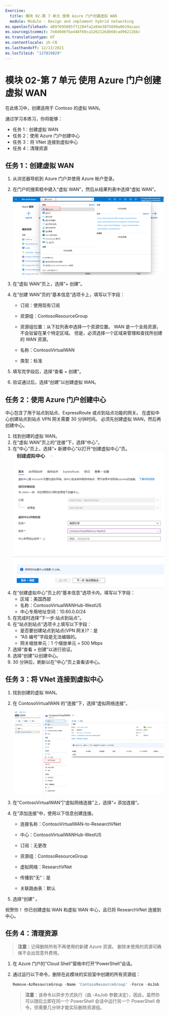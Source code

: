 ```yaml
---
Exercise:
  title: 模块 02-第 7 单元 使用 Azure 门户创建虚拟 WAN
  module: Module - Design and implement hybrid networking
ms.openlocfilehash: d89f695085ff1284fa2a94e3875049a0619acaac
ms.sourcegitcommit: 7e040d6fba448f60ca3262126db60cad96222bbc
ms.translationtype: HT
ms.contentlocale: zh-CN
ms.lasthandoff: 12/13/2021
ms.locfileid: "137819829"
---
```

# <a name="m02-unit-7-create-a-virtual-wan-by-using-azure-portal"></a>模块 02-第 7 单元 使用 Azure 门户创建虚拟 WAN


在此练习中，创建适用于 Contoso 的虚拟 WAN。

通过学习本练习，你将能够：

+ 任务 1：创建虚拟 WAN
+ 任务 2：使用 Azure 门户创建中心
+ 任务 3：将 VNet 连接到虚拟中心
+ 任务 4：清理资源



## <a name="task-1-create-a-virtual-wan"></a>任务 1：创建虚拟 WAN

1. 从浏览器导航到 Azure 门户并使用 Azure 帐户登录。

2. 在门户的搜索框中键入“虚拟 WAN”，然后从结果列表中选择“虚拟 WAN”。

   ![在 Azure 门户中搜索虚拟 WAN。](../media/search-for-virtual-wan.png)

 

3. 在“虚拟 WAN”页上，选择“+ 创建”。 

4. 在“创建 WAN”页的“基本信息”选项卡上，填写以下字段：

   - 订阅：使用现有订阅

   - 资源组：ContosoResourceGroup

   - 资源组位置：从下拉列表中选择一个资源位置。 WAN 是一个全局资源，不会驻留在某个特定区域。 但是，必须选择一个区域来管理和查找所创建的 WAN 资源。

   - 名称：ContosoVirtualWAN

   - 类型：标准 

5. 填写完字段后，选择“查看 + 创建”。

6. 验证通过后，选择“创建”以创建虚拟 WAN。

## <a name="task-2-create-a-hub-by-using-azure-portal"></a>任务 2：使用 Azure 门户创建中心

中心包含了用于站点到站点、ExpressRoute 或点到站点功能的网关。 在虚拟中心创建站点到站点 VPN 网关需要 30 分钟时间。 必须先创建虚拟 WAN，然后再创建中心。

1. 找到创建的虚拟 WAN。 
2. 在“虚拟 WAN”页上的“连接”下，选择“中心”。
3. 在“中心”页上，选择“+ 新建中心”以打开“创建虚拟中心”页。
   ![“创建虚拟中心”的“基本信息”选项卡。](../media/create-vwan-hub.png)
4. 在“创建虚拟中心”页上的“基本信息”选项卡内，填写以下字段：
   - 区域：美国西部
   - 名称：ContosoVirtualWANHub-WestUS
   - 中心专用地址空间：10.60.0.0/24
5. 在完成时选择“下一步:站点到站点”。
6. 在“站点到站点”选项卡上填写以下字段：
   - 是否要创建站点到站点(VPN 网关)?：是
   - “AS 编号”字段是无法编辑的。
   - 网关缩放单元：1 个缩放单元 = 500 Mbps
7. 选择“查看 + 创建”以进行验证。
8. 选择“创建”以创建中心。 
9. 30 分钟后，刷新以在“中心”页上查看该中心。 

## <a name="task-3-connect-a-vnet-to-the-virtual-hub"></a>任务 3：将 VNet 连接到虚拟中心

1. 找到创建的虚拟 WAN。 

2. 在 ContosoVirtualWAN 的“连接”下，选择“虚拟网络连接”。

   ![突出显示“虚拟网络连接”的虚拟 WAN 配置”页。](../media/connect-vnet-to-virtual-hub.png)

3. 在“ContosoVirtualWAN”|“虚拟网络连接”上，选择“+ 添加连接”。

4. 在“添加连接”中，使用以下信息创建连接。

   - 连接名称：ContosoVirtualWAN-to-ResearchVNet

   - 中心：ContosoVirtualWANHub-WestUS

   - 订阅：无更改

   - 资源组：ContosoResourceGroup

   - 虚拟网络：ResearchVNet

   - 传播到“无”：是

   - 关联路由表：默认

5. 选择“创建” 。

 

祝贺你！ 你已创建虚拟 WAN 和虚拟 WAN 中心，且已将 ResearchVNet 连接到中心。

## <a name="task-4-clean-up-resources"></a>任务 4：清理资源

   >**注意**：记得删除所有不再使用的新建 Azure 资源。 删除未使用的资源可确保不会出现意外费用。

1. 在 Azure 门户的“Cloud Shell”窗格中打开“PowerShell”会话。

1. 通过运行以下命令，删除在此模块的实验室中创建的所有资源组：

   ```powershell
   Remove-AzResourceGroup -Name 'ContosoResourceGroup' -Force -AsJob
   ```

    >**注意**：该命令以异步方式执行（由 -AsJob 参数决定），因此，虽然你可以随后立即在同一个 PowerShell 会话中运行另一个 PowerShell 命令，但需要几分钟才能实际删除资源组。
